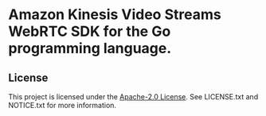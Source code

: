 # Amazon Kinesis Video Streams WebRTC SDK for the Go programming language.


## License

This project is licensed under the [Apache-2.0 License](http://www.apache.org/licenses/LICENSE-2.0). See LICENSE.txt and NOTICE.txt for more information.